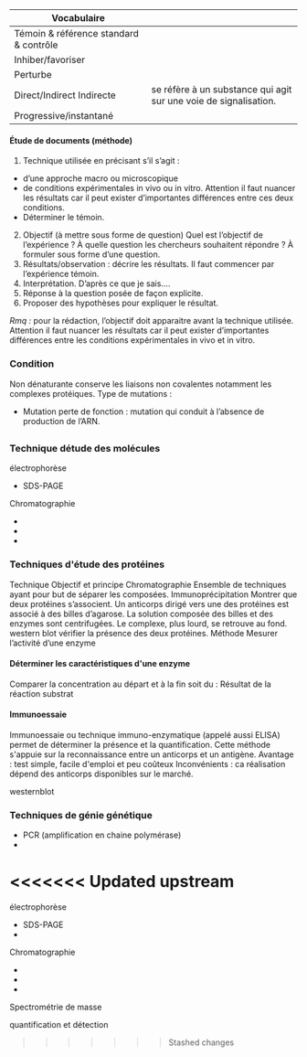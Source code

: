 | Vocabulaire | |
|---|---|
| Témoin & référence standard & contrôle	| |
| Inhiber/favoriser	| |
| Perturbe	| |
| Direct/Indirect	Indirecte | se réfère à un substance qui agit sur une voie de signalisation. |
| Progressive/instantané	| |

#### Étude de documents (méthode)

1.	Technique utilisée en précisant s’il s’agit :
 *	d’une approche macro ou microscopique
 *	de conditions expérimentales in vivo ou in vitro. Attention il faut nuancer les résultats car il peut exister d’importantes différences entre ces deux conditions.
 *	Déterminer le témoin.

2.	Objectif (à mettre sous forme de question) Quel est l’objectif de l’expérience ? À quelle question les chercheurs souhaitent répondre ? À formuler sous forme d’une question.
3.	Résultats/observation : décrire les résultats. Il faut commencer par l’expérience témoin.
4.	Interprétation. D’après ce que je sais….
5.	Réponse à la question posée de façon explicite.
6.	Proposer des hypothèses pour expliquer le résultat.

_Rmq :_  pour la rédaction, l’objectif doit apparaitre avant la technique utilisée.
Attention il faut nuancer les résultats car il peut exister d’importantes différences entre les conditions expérimentales in vivo et in vitro.

### Condition
Non dénaturante conserve les liaisons non covalentes notamment les complexes protéiques.
Type de mutations :
*	Mutation perte de fonction : mutation qui conduit à l’absence de production de l’ARN.

##


### Technique détude des molécules

électrophorèse

* SDS-PAGE

Chromatographie

*
*
*

### Techniques d'étude des protéines

Technique	Objectif et principe
Chromatographie	Ensemble de techniques ayant pour but de séparer les composées.
Immunoprécipitation	Montrer que deux protéines s’associent.
Un anticorps dirigé vers une des protéines est associé à des billes d’agarose. La solution composée des billes et des enzymes sont centrifugées. Le complexe, plus lourd, se retrouve au fond.
western blot	vérifier la présence des deux protéines.
Méthode
Mesurer l’activité d’une enzyme
 
#### Déterminer les caractéristiques d'une enzyme 

Comparer la concentration au départ et à la fin soit du :
Résultat de la réaction	substrat

#### Immunoessaie

Immunoessaie ou technique immuno-enzymatique (appelé aussi ELISA) permet de déterminer la présence et la quantification. Cette méthode s'appuie sur la reconnaissance entre un anticorps et un antigène.
Avantage : test simple, facile d'emploi et peu coûteux
Inconvénients : ca réalisation dépend des anticorps disponibles sur le marché.

westernblot

### Techniques de génie génétique

* PCR (amplification en chaine polymérase)
* 
<<<<<<< Updated upstream
=======

électrophorèse

* SDS-PAGE
*

Chromatographie

*
*
*

Spectrométrie de masse

quantification et détection
>>>>>>> Stashed changes

